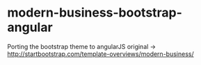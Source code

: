 # modern-business-bootstrap-angular
Porting the bootstrap theme to angularJS
original -> http://startbootstrap.com/template-overviews/modern-business/

